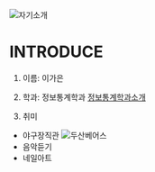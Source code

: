 ![자기소개](https://cdn3.iconfinder.com/data/icons/rcons-user-profession/32/lawyer-woman-48.png)

INTRODUCE
=========

1. 이름: 이가은

2. 학과: 정보통계학과
[정보통계학과소개](http://statistics.kangwon.ac.kr)

3. 취미
 * 야구장직관
 ![두산베어스](https://cdn.namuwikiusercontent.com/storage/1d5423e91f564d36f288e7debc3f4a95f372e7282e5db0da818a83ea05d2ab820b62ba4f42f326e8b93dbe3cfb6b533a21100b7f4420ae84e7eebf27d47adcded195eaa0a6047bc175a3764eb6e7532a?e=1510032132&k=i_UK1WS6icwJ7ZlfGnYJwA)
 * 음악듣기
 * 네일아트




